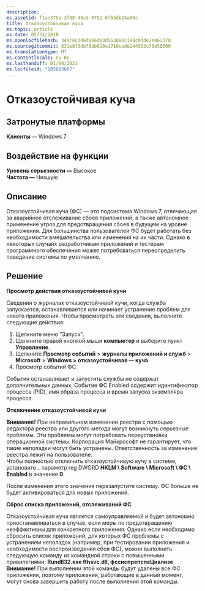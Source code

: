 ```yaml
---
description: .
ms.assetid: f1ac375a-3f08-49cd-8752-6f55db24a60c
title: Отказоустойчивая куча
ms.topic: article
ms.date: 05/31/2018
ms.openlocfilehash: 349c8c3d6d066de3d563880c169c8dde2e062370
ms.sourcegitcommit: 831e8f3db78ab820e1710cede244553c70e50500
ms.translationtype: MT
ms.contentlocale: ru-RU
ms.lasthandoff: 01/08/2021
ms.locfileid: "105693687"
---
```

# <a name="fault-tolerant-heap"></a>Отказоустойчивая куча

## <a name="affected-platforms"></a>Затронутые платформы

**Клиенты —** Windows 7  

## <a name="feature-impact"></a>Воздействие на функции

 **Уровень серьезности —** Высокое  
**Частота —** Низшую  


## <a name="description"></a>Описание

Отказоустойчивая куча (ФС) — это подсистема Windows 7, отвечающая за аварийное отслеживание сбоев приложений, а также автономное применение угроз для предотвращения сбоев в будущем на уровне приложения. Для большинства пользователей ФС будет работать без необходимости вмешательства или изменения на их части. Однако в некоторых случаях разработчикам приложений и тестерам программного обеспечения может потребоваться переопределить поведение системы по умолчанию.

## <a name="solution"></a>Решение

**Просмотр действия отказоустойчивой кучи**

Сведения о журналах отказоустойчивой кучи, когда служба запускается, останавливается или начинает устранение проблем для нового приложения. Чтобы просмотреть эти сведения, выполните следующие действия:

1.  Щелкните меню "Запуск".
2.  Щелкните правой кнопкой мыши **компьютер** и выберите пункт **Управление**.
3.  Щелкните **Просмотр событий**  >  **журналы приложений и служб**  >  **Microsoft**  >  **Windows > отказоустойчивая — куча**
4.  Просмотр событий ФС.

События останавливает и запустить службы не содержат дополнительных данных. Событие ФС Enabled содержит идентификатор процесса (PID), имя образа процесса и время запуска экземпляра процесса.

**Отключение отказоустойчивой кучи**

**Внимание!** При неправильном изменении реестра с помощью редактора реестра или другого метода могут возникнуть серьезные проблемы. Эти проблемы могут потребовать переустановки операционной системы. Корпорация Майкрософт не гарантирует, что такие неполадки могут быть устранены. Ответственность за изменение реестра лежит на пользователе.  
 Чтобы полностью отключить отказоустойчивую кучу в системе, установите \_ параметр reg DWORD **HKLM \\ Software \\ Microsoft \\ ФС \\ Enabled** в значение **0**.

После изменения этого значения перезапустите систему. ФС больше не будет активироваться для новых приложений.

**Сброс списка приложений, отслеживаний ФС**

Отказоустойчивая куча является самоуправляемой и будет автономно приостанавливаться в случае, если меры по предотвращению неэффективны для конкретного приложения. Однако если необходимо сбросить список приложений, для которых ФС проблемы с устранением неполадок (например, при тестировании приложения и необходимости воспроизведения сбоя ФС), можно выполнить следующую команду из командной строки с повышенными привилегиями:  **Rundll32.exe fthsvc.dll, фссиспрепспеЦиализе**  
**Внимание!** При выполнении этой команды будут удалены все ФС приложения, поэтому приложения, работающие в данный момент, могут снова завершить работу после выполнения этой команды.  

 

 



